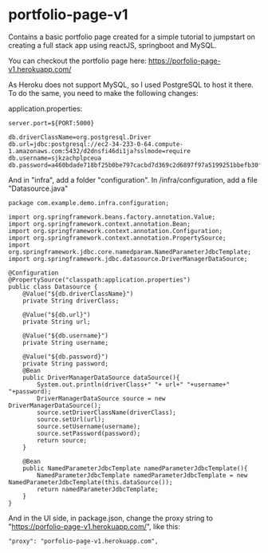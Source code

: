 # portfolio-page-v1

Contains a basic portfolio page created for a simple tutorial to jumpstart on creating a full stack app using reactJS, springboot and MySQL.

You can checkout the portfolio page here: https://porfolio-page-v1.herokuapp.com/

As Heroku does not support MySQL, so I used PostgreSQL to host it there. 
To do the same, you need to make the following changes:

application.properties:
```
server.port=${PORT:5000}

db.driverClassName=org.postgresql.Driver
db.url=jdbc:postgresql://ec2-34-233-0-64.compute-1.amazonaws.com:5432/d2dnsfi46di1ja?sslmode=require
db.username=sjkzachplpceua
db.password=a460bdade718bf25b0be797cacbd7d369c2d6897f97a5199251bbefb30f52e56
```

And in "infra", add a folder "configuration".
In /infra/configuration, add a file "Datasource.java"

```
package com.example.demo.infra.configuration;

import org.springframework.beans.factory.annotation.Value;
import org.springframework.context.annotation.Bean;
import org.springframework.context.annotation.Configuration;
import org.springframework.context.annotation.PropertySource;
import org.springframework.jdbc.core.namedparam.NamedParameterJdbcTemplate;
import org.springframework.jdbc.datasource.DriverManagerDataSource;

@Configuration
@PropertySource("classpath:application.properties")
public class Datasource {
    @Value("${db.driverClassName}")
    private String driverClass;

    @Value("${db.url}")
    private String url;

    @Value("${db.username}")
    private String username;

    @Value("${db.password}")
    private String password;
    @Bean
    public DriverManagerDataSource dataSource(){
        System.out.println(driverClass+" "+ url+" "+username+" "+password);
        DriverManagerDataSource source = new DriverManagerDataSource();
        source.setDriverClassName(driverClass);
        source.setUrl(url);
        source.setUsername(username);
        source.setPassword(password);
        return source;
    }

    @Bean
    public NamedParameterJdbcTemplate namedParameterJdbcTemplate(){
        NamedParameterJdbcTemplate namedParameterJdbcTemplate = new NamedParameterJdbcTemplate(this.dataSource());
        return namedParameterJdbcTemplate;
    }
}

```

And in the UI side, in package.json, change the proxy string to "https://porfolio-page-v1.herokuapp.com/", like this:

```
"proxy": "porfolio-page-v1.herokuapp.com",
```
